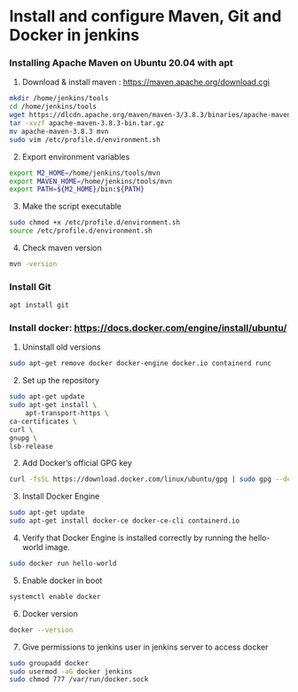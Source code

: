 # Install and configure Maven, Git and Docker in jenkins 
### Installing Apache Maven on Ubuntu 20.04 with apt
1. Download & install maven : https://maven.apache.org/download.cgi
```sh
mkdir /home/jenkins/tools
cd /home/jenkins/tools
wget https://dlcdn.apache.org/maven/maven-3/3.8.3/binaries/apache-maven-3.8.3-bin.tar.gz
tar -xvzf apache-maven-3.8.3-bin.tar.gz
mv apache-maven-3.8.3 mvn
sudo vim /etc/profile.d/environment.sh
```
2. Export environment variables
```sh
export M2_HOME=/home/jenkins/tools/mvn
export MAVEN_HOME=/home/jenkins/tools/mvn
export PATH=${M2_HOME}/bin:${PATH}
```
3. Make the script executable
```sh
sudo chmod +x /etc/profile.d/environment.sh
source /etc/profile.d/environment.sh
```
4. Check maven version
```sh
mvn -version
```
### Install Git
```sh
apt install git 
```
### Install docker: https://docs.docker.com/engine/install/ubuntu/
1. Uninstall old versions
```sh
sudo apt-get remove docker docker-engine docker.io containerd runc
```
2. Set up the repository
```sh
sudo apt-get update
sudo apt-get install \
    apt-transport-https \
ca-certificates \
curl \
gnupg \
lsb-release
```
2.	Add Docker’s official GPG key
```sh
curl -fsSL https://download.docker.com/linux/ubuntu/gpg | sudo gpg --dearmor -o /usr/share/keyrings/docker-archive-keyring.gpg
```
3. Install Docker Engine
```sh
sudo apt-get update
sudo apt-get install docker-ce docker-ce-cli containerd.io
```
4. Verify that Docker Engine is installed correctly by running the hello-world image.
```sh
sudo docker run hello-world
```
5.	Enable docker in boot
```sh
systemctl enable docker
```
6.	Docker version
```sh
docker --version
```
7. Give permissions to jenkins user in jenkins server to access docker
```sh
sudo groupadd docker
sudo usermod -aG docker jenkins
sudo chmod 777 /var/run/docker.sock
```













